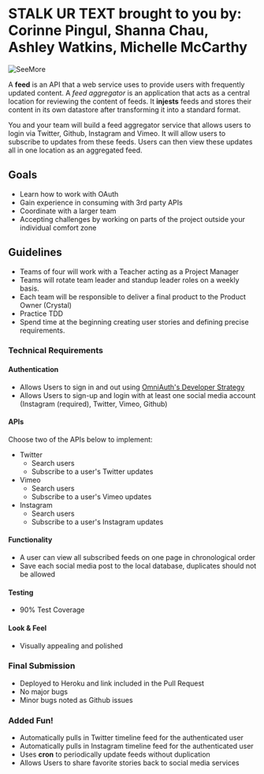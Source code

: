 # STALK UR TEXT brought to you by: Corinne Pingul, Shanna Chau, Ashley Watkins, Michelle McCarthy

![SeeMore](http://www.theirishduck.info/wp-content/uploads/2013/06/plant.png)

A **feed** is an API that a web service uses to provide users with frequently updated content. A *feed aggregator*  is an application that acts as a central location for reviewing the content of feeds. It **injests** feeds and stores their content in its own datastore after transforming it into a standard format.

You and your team will build a feed aggregator service that allows users to login via Twitter, Github, Instagram and Vimeo. It will allow users to subscribe to updates from these feeds. Users can then view these updates all in one location as an aggregated feed.

## Goals
+ Learn how to work with OAuth
+ Gain experience in consuming with 3rd party APIs
+ Coordinate with a larger team
+ Accepting challenges by working on parts of the project outside your individual comfort zone

## Guidelines
+ Teams of four will work with a Teacher acting as a Project Manager
+ Teams will rotate team leader and standup leader roles on a weekly basis.
+ Each team will be responsible to deliver a final product to the Product Owner (Crystal)
+ Practice TDD
+ Spend time at the beginning creating user stories and defining precise requirements.

### Technical Requirements
#### Authentication
  - Allows Users to sign in and out using [OmniAuth's Developer Strategy](http://rubydoc.info/github/intridea/omniauth/master/OmniAuth/Strategies/Developer)
  - Allows Users to sign-up and login with at least one social media account (Instagram (required), Twitter, Vimeo, Github)

#### APIs
  Choose two of the APIs below to implement:
  - Twitter
    - Search users
    - Subscribe to a user's Twitter updates
  - Vimeo
    - Search users
    - Subscribe to a user's Vimeo updates
  - Instagram
    - Search users
    - Subscribe to a user's Instagram updates

#### Functionality
  - A user can view all subscribed feeds on one page in chronological order
  - Save each social media post to the local database, duplicates should not be allowed

#### Testing
  - 90% Test Coverage

#### Look & Feel
  - Visually appealing and polished

### Final Submission
- Deployed to Heroku and link included in the Pull Request
- No major bugs
- Minor bugs noted as Github issues

### Added Fun!
  - Automatically pulls in Twitter timeline feed for the authenticated user
  - Automatically pulls in Instagram timeline feed for the authenticated user
  - Uses **cron** to periodically update feeds without duplication
  - Allows Users to share favorite stories back to social media services
